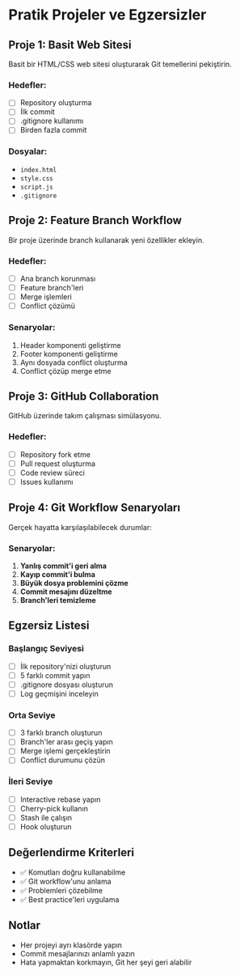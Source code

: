 # Pratik Projeler ve Egzersizler

## Proje 1: Basit Web Sitesi

Basit bir HTML/CSS web sitesi oluşturarak Git temellerini pekiştirin.

### Hedefler:
- [ ] Repository oluşturma
- [ ] İlk commit
- [ ] .gitignore kullanımı
- [ ] Birden fazla commit

### Dosyalar:
- `index.html`
- `style.css`
- `script.js`
- `.gitignore`

## Proje 2: Feature Branch Workflow

Bir proje üzerinde branch kullanarak yeni özellikler ekleyin.

### Hedefler:
- [ ] Ana branch korunması
- [ ] Feature branch'leri
- [ ] Merge işlemleri
- [ ] Conflict çözümü

### Senaryolar:
1. Header komponenti geliştirme
2. Footer komponenti geliştirme
3. Aynı dosyada conflict oluşturma
4. Conflict çözüp merge etme

## Proje 3: GitHub Collaboration

GitHub üzerinde takım çalışması simülasyonu.

### Hedefler:
- [ ] Repository fork etme
- [ ] Pull request oluşturma
- [ ] Code review süreci
- [ ] Issues kullanımı

## Proje 4: Git Workflow Senaryoları

Gerçek hayatta karşılaşılabilecek durumlar:

### Senaryolar:
1. **Yanlış commit'i geri alma**
2. **Kayıp commit'i bulma**
3. **Büyük dosya problemini çözme**
4. **Commit mesajını düzeltme**
5. **Branch'leri temizleme**

## Egzersiz Listesi

### Başlangıç Seviyesi
- [ ] İlk repository'nizi oluşturun
- [ ] 5 farklı commit yapın
- [ ] .gitignore dosyası oluşturun
- [ ] Log geçmişini inceleyin

### Orta Seviye
- [ ] 3 farklı branch oluşturun
- [ ] Branch'ler arası geçiş yapın
- [ ] Merge işlemi gerçekleştirin
- [ ] Conflict durumunu çözün

### İleri Seviye
- [ ] Interactive rebase yapın
- [ ] Cherry-pick kullanın
- [ ] Stash ile çalışın
- [ ] Hook oluşturun

## Değerlendirme Kriterleri

- ✅ Komutları doğru kullanabilme
- ✅ Git workflow'unu anlama
- ✅ Problemleri çözebilme
- ✅ Best practice'leri uygulama

## Notlar

- Her projeyi ayrı klasörde yapın
- Commit mesajlarınızı anlamlı yazın
- Hata yapmaktan korkmayın, Git her şeyi geri alabilir

